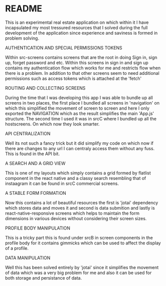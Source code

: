 # README

This is an experimental real estate application on which within it I have incapsulated my most tressured resources that I solved during the full development of the application since experience and saviness is formed in problem solving.

AUTHENTICATION AND SPECIAL PERMISSIONS TOKENS

Within src-screens contains screens that are the root in doing Sign in, sign up, forget password and etc. Within this screens in sign in and sign up contains my authentication flow which works for me and restricts flow when there is a problem.
In addition to that other screens seem to need additional permissions such as access tokens which is attached at the 'fetch'

ROUTING AND COLLECTING SCREENS

During the time that I was developing this app I was able to bundle up all screens in two places, the first place I bundled all screens in 'navigation' on which this simplified the movement of screen to screen and here I only exported the NAVIGATION which as the result simplifies the main 'App.js' structure. The second time I used it was in srcC where I bundled up all the hostscreens. On which now they look smarter.

API CENTRALIZATION

Well its not such a fancy trick but it did simplify my code on which now if there are changes to any url I can centraly access them without any fuss. This is found in the API bit.

A SEARCH AND A GRID VIEW

This is one of my layouts which simply contains a grid formed by flatlist component in the react native and a classy search resembling that of instaagram it can be found in srcC commercial screens.

A STABLE FORM FORMATION

Now this contains a lot of beautiful resources the first is 'jotai' dependency which stores data and moves it and second is data submition and lastly is react-native-responsive screens which helps to maintain the form dimensions in various devices without considering their screen sizes.

PROFILE BODY MANIPULATION

This is a tricky part this is found under srcB in screen components in the profile body for it contains gimmicks which can be used to affect the display of a profile.

DATA MANIPULATION

Well this has been solved entirely by 'jotai' since it simplifies the movement of data which was a very big problem for me and also it can be used for both storage and persistance of data.
